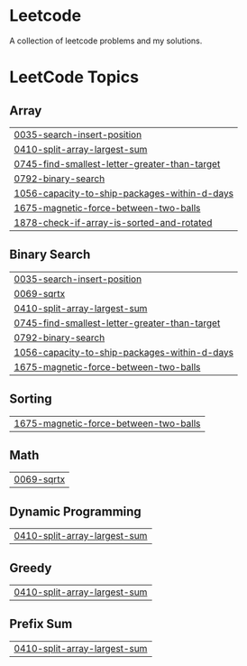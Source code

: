 # Leetcode
A collection of leetcode problems and my solutions.

<!---LeetCode Topics Start-->
# LeetCode Topics
## Array
|  |
| ------- |
| [0035-search-insert-position](https://github.com/mritunjay-255/Leetcode/tree/master/0035-search-insert-position) |
| [0410-split-array-largest-sum](https://github.com/mritunjay-255/Leetcode/tree/master/0410-split-array-largest-sum) |
| [0745-find-smallest-letter-greater-than-target](https://github.com/mritunjay-255/Leetcode/tree/master/0745-find-smallest-letter-greater-than-target) |
| [0792-binary-search](https://github.com/mritunjay-255/Leetcode/tree/master/0792-binary-search) |
| [1056-capacity-to-ship-packages-within-d-days](https://github.com/mritunjay-255/Leetcode/tree/master/1056-capacity-to-ship-packages-within-d-days) |
| [1675-magnetic-force-between-two-balls](https://github.com/mritunjay-255/Leetcode/tree/master/1675-magnetic-force-between-two-balls) |
| [1878-check-if-array-is-sorted-and-rotated](https://github.com/mritunjay-255/Leetcode/tree/master/1878-check-if-array-is-sorted-and-rotated) |
## Binary Search
|  |
| ------- |
| [0035-search-insert-position](https://github.com/mritunjay-255/Leetcode/tree/master/0035-search-insert-position) |
| [0069-sqrtx](https://github.com/mritunjay-255/Leetcode/tree/master/0069-sqrtx) |
| [0410-split-array-largest-sum](https://github.com/mritunjay-255/Leetcode/tree/master/0410-split-array-largest-sum) |
| [0745-find-smallest-letter-greater-than-target](https://github.com/mritunjay-255/Leetcode/tree/master/0745-find-smallest-letter-greater-than-target) |
| [0792-binary-search](https://github.com/mritunjay-255/Leetcode/tree/master/0792-binary-search) |
| [1056-capacity-to-ship-packages-within-d-days](https://github.com/mritunjay-255/Leetcode/tree/master/1056-capacity-to-ship-packages-within-d-days) |
| [1675-magnetic-force-between-two-balls](https://github.com/mritunjay-255/Leetcode/tree/master/1675-magnetic-force-between-two-balls) |
## Sorting
|  |
| ------- |
| [1675-magnetic-force-between-two-balls](https://github.com/mritunjay-255/Leetcode/tree/master/1675-magnetic-force-between-two-balls) |
## Math
|  |
| ------- |
| [0069-sqrtx](https://github.com/mritunjay-255/Leetcode/tree/master/0069-sqrtx) |
## Dynamic Programming
|  |
| ------- |
| [0410-split-array-largest-sum](https://github.com/mritunjay-255/Leetcode/tree/master/0410-split-array-largest-sum) |
## Greedy
|  |
| ------- |
| [0410-split-array-largest-sum](https://github.com/mritunjay-255/Leetcode/tree/master/0410-split-array-largest-sum) |
## Prefix Sum
|  |
| ------- |
| [0410-split-array-largest-sum](https://github.com/mritunjay-255/Leetcode/tree/master/0410-split-array-largest-sum) |
<!---LeetCode Topics End-->